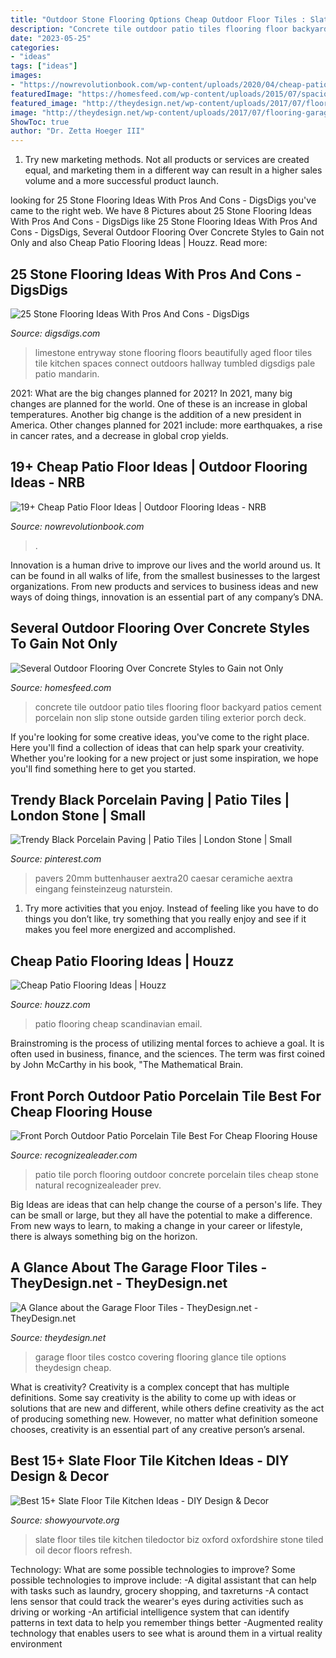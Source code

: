 ```yaml
---
title: "Outdoor Stone Flooring Options Cheap Outdoor Floor Tiles : Slate Floor Tiles Tile Kitchen Tiledoctor Biz Oxford Oxfordshire Stone Tiled Oil Decor Floors Refresh"
description: "Concrete tile outdoor patio tiles flooring floor backyard patios cement porcelain non slip stone outside garden tiling exterior porch deck"
date: "2023-05-25"
categories:
- "ideas"
tags: ["ideas"]
images:
- "https://nowrevolutionbook.com/wp-content/uploads/2020/04/cheap-patio-floor-ideas-1.jpg"
featuredImage: "https://homesfeed.com/wp-content/uploads/2015/07/spacious-backyard-patio-design-with-gray-tile-over-concrete-with-greenery-with-stone-decoration-with-black-seating.jpg"
featured_image: "http://theydesign.net/wp-content/uploads/2017/07/flooring-garage-floor-tiles-cheap-with-many-benefits-tile-ideas-pertaining-to-garage-floor-tiles-a-glance-about-the-garage-floor-tiles.jpg"
image: "http://theydesign.net/wp-content/uploads/2017/07/flooring-garage-floor-tiles-cheap-with-many-benefits-tile-ideas-pertaining-to-garage-floor-tiles-a-glance-about-the-garage-floor-tiles.jpg"
ShowToc: true
author: "Dr. Zetta Hoeger III"
---
```



1. Try new marketing methods. Not all products or services are created equal, and marketing them in a different way can result in a higher sales volume and a more successful product launch.

	

		
looking for 25 Stone Flooring Ideas With Pros And Cons - DigsDigs you've came to the right web. We have 8 Pictures about 25 Stone Flooring Ideas With Pros And Cons - DigsDigs like 25 Stone Flooring Ideas With Pros And Cons - DigsDigs, Several Outdoor Flooring Over Concrete Styles to Gain not Only and also Cheap Patio Flooring Ideas | Houzz. Read more:
		
    
## 25 Stone Flooring Ideas With Pros And Cons - DigsDigs

<img loading=lazy src="http://www.digsdigs.com/photos/2016/08/23-beautifully-aged-limestone-floors-in-the-entryway-and-outdoors-to-connect-spaces.jpg" onerror="this.onerror=null;this.src='https://tse4.mm.bing.net/th?id=OIP.AqBIIwvEEpUBB5Loy97SdgHaLI&amp;pid=15.1';" alt="25 Stone Flooring Ideas With Pros And Cons - DigsDigs">

_Source: digsdigs.com_

>limestone entryway stone flooring floors beautifully aged floor tiles tile kitchen spaces connect outdoors hallway tumbled digsdigs pale patio mandarin. 

	

2021: What are the big changes planned for 2021?
In 2021, many big changes are planned for the world. One of these is an increase in global temperatures. Another big change is the addition of a new president in America. Other changes planned for 2021 include: more earthquakes, a rise in cancer rates, and a decrease in global crop yields.

    
## 19+ Cheap Patio Floor Ideas | Outdoor Flooring Ideas - NRB

<img loading=lazy src="https://nowrevolutionbook.com/wp-content/uploads/2020/04/cheap-patio-floor-ideas-1.jpg" onerror="this.onerror=null;this.src='https://tse3.mm.bing.net/th?id=OIP.NDXmSKWQ9aM8uBdec56CkAAAAA&amp;pid=15.1';" alt="19+ Cheap Patio Floor Ideas | Outdoor Flooring Ideas - NRB">

_Source: nowrevolutionbook.com_

>. 

	

Innovation is a human drive to improve our lives and the world around us. It can be found in all walks of life, from the smallest businesses to the largest organizations. From new products and services to business ideas and new ways of doing things, innovation is an essential part of any company’s DNA.

    
## Several Outdoor Flooring Over Concrete Styles To Gain Not Only

<img loading=lazy src="https://homesfeed.com/wp-content/uploads/2015/07/spacious-backyard-patio-design-with-gray-tile-over-concrete-with-greenery-with-stone-decoration-with-black-seating.jpg" onerror="this.onerror=null;this.src='https://tse3.mm.bing.net/th?id=OIP.9dZ89AmIzleG0WSs2OGR8AHaFj&amp;pid=15.1';" alt="Several Outdoor Flooring Over Concrete Styles to Gain not Only">

_Source: homesfeed.com_

>concrete tile outdoor patio tiles flooring floor backyard patios cement porcelain non slip stone outside garden tiling exterior porch deck. 

	

If you're looking for some creative ideas, you've come to the right place. Here you'll find a collection of ideas that can help spark your creativity. Whether you're looking for a new project or just some inspiration, we hope you'll find something here to get you started.

    
## Trendy Black Porcelain Paving | Patio Tiles | London Stone | Small

<img loading=lazy src="https://i.pinimg.com/originals/85/eb/01/85eb013d3af47843c055276ac5d6a7a8.jpg" onerror="this.onerror=null;this.src='https://tse3.mm.bing.net/th?id=OIP.wTprzs4JCzgDzczUDXXN5gHaE8&amp;pid=15.1';" alt="Trendy Black Porcelain Paving | Patio Tiles | London Stone | Small">

_Source: pinterest.com_

>pavers 20mm buttenhauser aextra20 caesar ceramiche aextra eingang feinsteinzeug naturstein. 

	

1. Try more activities that you enjoy. Instead of feeling like you have to do things you don’t like, try something that you really enjoy and see if it makes you feel more energized and accomplished. 

    
## Cheap Patio Flooring Ideas | Houzz

<img loading=lazy src="https://st.hzcdn.com/fimgs/6821e46802af048d_5298-w550-h734-b0-p0--scandinavian-patio.jpg" onerror="this.onerror=null;this.src='https://tse1.mm.bing.net/th?id=OIP.L_D0w7UeainvUuWsjtEzwQHaJ4&amp;pid=15.1';" alt="Cheap Patio Flooring Ideas | Houzz">

_Source: houzz.com_

>patio flooring cheap scandinavian email. 

	

Brainstroming is the process of utilizing mental forces to achieve a goal. It is often used in business, finance, and the sciences. The term was first coined by John McCarthy in his book, "The Mathematical Brain.

    
## Front Porch Outdoor Patio Porcelain Tile Best For Cheap Flooring House

<img loading=lazy src="http://www.recognizealeader.com/bigbox/fr/best-tile-for-outdoor-patio-cheap-flooring-house-front-porch_outdoor-patio-and-backyard.jpg" onerror="this.onerror=null;this.src='https://tse1.mm.bing.net/th?id=OIP.LFlvEUkuCMsB1n_Z9NvqwwHaFj&amp;pid=15.1';" alt="Front Porch Outdoor Patio Porcelain Tile Best For Cheap Flooring House">

_Source: recognizealeader.com_

>patio tile porch flooring outdoor concrete porcelain tiles cheap stone natural recognizealeader prev. 

	

Big Ideas are ideas that can help change the course of a person's life. They can be small or large, but they all have the potential to make a difference. From new ways to learn, to making a change in your career or lifestyle, there is always something big on the horizon.

    
## A Glance About The Garage Floor Tiles - TheyDesign.net - TheyDesign.net

<img loading=lazy src="http://theydesign.net/wp-content/uploads/2017/07/flooring-garage-floor-tiles-cheap-with-many-benefits-tile-ideas-pertaining-to-garage-floor-tiles-a-glance-about-the-garage-floor-tiles.jpg" onerror="this.onerror=null;this.src='https://tse3.mm.bing.net/th?id=OIP.xrz6Vl95wnp97ibTwZr3LgHaFj&amp;pid=15.1';" alt="A Glance about the Garage Floor Tiles - TheyDesign.net - TheyDesign.net">

_Source: theydesign.net_

>garage floor tiles costco covering flooring glance tile options theydesign cheap. 

	

What is creativity?
Creativity is a complex concept that has multiple definitions. Some say creativity is the ability to come up with ideas or solutions that are new and different, while others define creativity as the act of producing something new. However, no matter what definition someone chooses, creativity is an essential part of any creative person’s arsenal.

    
## Best 15+ Slate Floor Tile Kitchen Ideas - DIY Design &amp; Decor

<img loading=lazy src="https://showyourvote.org/wp-content/uploads/2017/01/Slate-Floor-Tiles-after-refresh-Oxford-tiledoctor.biz_.jpg" onerror="this.onerror=null;this.src='https://tse2.mm.bing.net/th?id=OIP.yadIYz-q-JslHpFDYiGP5gHaJ4&amp;pid=15.1';" alt="Best 15+ Slate Floor Tile Kitchen Ideas - DIY Design &amp; Decor">

_Source: showyourvote.org_

>slate floor tiles tile kitchen tiledoctor biz oxford oxfordshire stone tiled oil decor floors refresh. 

	

Technology: What are some possible technologies to improve?
Some possible technologies to improve include: 
-A digital assistant that can help with tasks such as laundry, grocery shopping, and taxreturns 
-A contact lens sensor that could track the wearer's eyes during activities such as driving or working 
-An artificial intelligence system that can identify patterns in text data to help you remember things better 
-Augmented reality technology that enables users to see what is around them in a virtual reality environment

